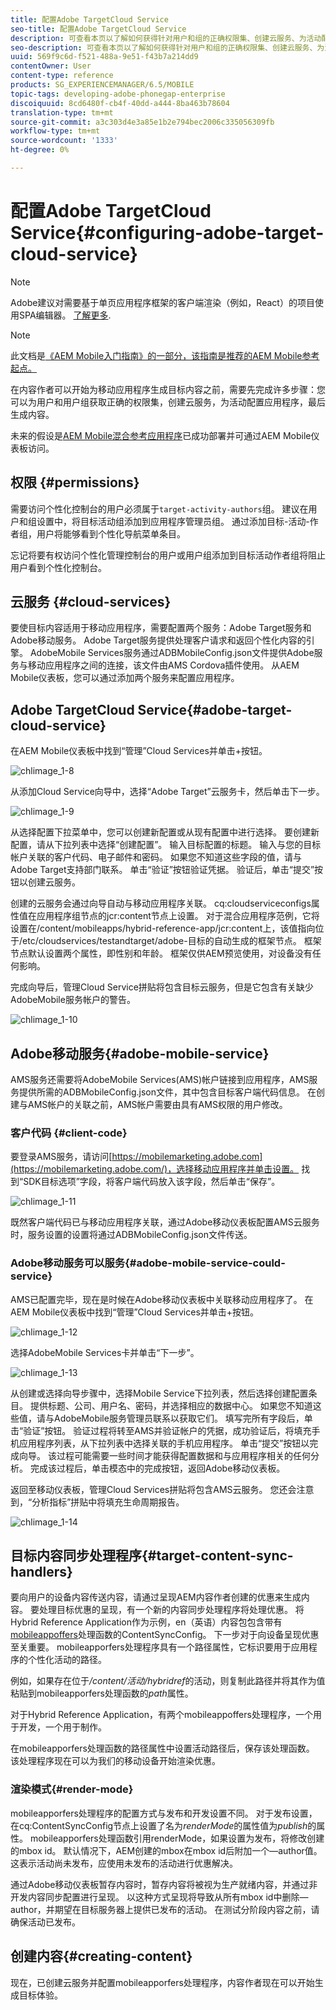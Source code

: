 ```yaml
---
title: 配置Adobe TargetCloud Service
seo-title: 配置Adobe TargetCloud Service
description: 可查看本页以了解如何获得针对用户和组的正确权限集、创建云服务、为活动配置应用程序以及最终生成内容。
seo-description: 可查看本页以了解如何获得针对用户和组的正确权限集、创建云服务、为活动配置应用程序以及最终生成内容。
uuid: 569f9c6d-f521-488a-9e51-f43b7a214dd9
contentOwner: User
content-type: reference
products: SG_EXPERIENCEMANAGER/6.5/MOBILE
topic-tags: developing-adobe-phonegap-enterprise
discoiquuid: 8cd6480f-cb4f-40dd-a444-8ba463b78604
translation-type: tm+mt
source-git-commit: a3c303d4e3a85e1b2e794bec2006c335056309fb
workflow-type: tm+mt
source-wordcount: '1333'
ht-degree: 0%

---
```



# 配置Adobe TargetCloud Service{#configuring-adobe-target-cloud-service}

>[!NOTE]
>
>Adobe建议对需要基于单页应用程序框架的客户端渲染（例如，React）的项目使用SPA编辑器。 [了解更多](/help/sites-developing/spa-overview.md).

>[!NOTE]
>
>此文档是[《AEM Mobile入门指南》的一部分，该指南是推荐的AEM Mobile参考起点。](/help/mobile/getting-started-aem-mobile.md)

在内容作者可以开始为移动应用程序生成目标内容之前，需要先完成许多步骤：您可以为用户和用户组获取正确的权限集，创建云服务，为活动配置应用程序，最后生成内容。

未来的假设是[AEM Mobile混合参考应用程序](https://github.com/Adobe-Marketing-Cloud-Apps/aem-mobile-hybrid-reference)已成功部署并可通过AEM Mobile仪表板访问。

## 权限 {#permissions}

需要访问个性化控制台的用户必须属于`target-activity-authors`组。 建议在用户和组设置中，将目标活动组添加到应用程序管理员组。 通过添加目标-活动-作者组，用户将能够看到个性化导航菜单条目。

忘记将要有权访问个性化管理控制台的用户或用户组添加到目标活动作者组将阻止用户看到个性化控制台。

## 云服务 {#cloud-services}

要使目标内容适用于移动应用程序，需要配置两个服务：Adobe Target服务和Adobe移动服务。 Adobe Target服务提供处理客户请求和返回个性化内容的引擎。 AdobeMobile Services服务通过ADBMobileConfig.json文件提供Adobe服务与移动应用程序之间的连接，该文件由AMS Cordova插件使用。 从AEM Mobile仪表板，您可以通过添加两个服务来配置应用程序。

## Adobe TargetCloud Service{#adobe-target-cloud-service}

在AEM Mobile仪表板中找到“管理”Cloud Services并单击+按钮。

![chlimage_1-8](assets/chlimage_1-8.png)

从添加Cloud Service向导中，选择“Adobe Target”云服务卡，然后单击下一步。

![chlimage_1-9](assets/chlimage_1-9.png)

从选择配置下拉菜单中，您可以创建新配置或从现有配置中进行选择。 要创建新配置，请从下拉列表中选择“创建配置”。 输入目标配置的标题。 输入与您的目标帐户关联的客户代码、电子邮件和密码。 如果您不知道这些字段的值，请与Adobe Target支持部门联系。 单击“验证”按钮验证凭据。 验证后，单击“提交”按钮以创建云服务。

创建的云服务会通过向导自动与移动应用程序关联。 cq:cloudserviceconfigs属性值在应用程序组节点的jcr:content节点上设置。 对于混合应用程序范例，它将设置在/content/mobileapps/hybrid-reference-app/jcr:content上，该值指向位于/etc/cloudservices/testandtarget/adobe-目标的自动生成的框架节点。 框架节点默认设置两个属性，即性别和年龄。 框架仅供AEM预览使用，对设备没有任何影响。

完成向导后，管理Cloud Service拼贴将包含目标云服务，但是它包含有关缺少AdobeMobile服务帐户的警告。

![chlimage_1-10](assets/chlimage_1-10.png)

## Adobe移动服务{#adobe-mobile-service}

AMS服务还需要将AdobeMobile Services(AMS)帐户链接到应用程序，AMS服务提供所需的ADBMobileConfig.json文件，其中包含目标客户端代码信息。 在创建与AMS帐户的关联之前，AMS帐户需要由具有AMS权限的用户修改。

### 客户代码 {#client-code}

要登录AMS服务，请访问[https://mobilemarketing.adobe.com](https://mobilemarketing.adobe.com/)，选择移动应用程序并单击设置。 找到“SDK目标选项”字段，将客户端代码放入该字段，然后单击“保存”。

![chlimage_1-11](assets/chlimage_1-11.png)

既然客户端代码已与移动应用程序关联，通过Adobe移动仪表板配置AMS云服务时，服务设置的设置将通过ADBMobileConfig.json文件传送。

### Adobe移动服务可以服务{#adobe-mobile-service-could-service}

AMS已配置完毕，现在是时候在Adobe移动仪表板中关联移动应用程序了。 在AEM Mobile仪表板中找到“管理”Cloud Services并单击+按钮。

![chlimage_1-12](assets/chlimage_1-12.png)

选择AdobeMobile Services卡并单击“下一步”。

![chlimage_1-13](assets/chlimage_1-13.png)

从创建或选择向导步骤中，选择Mobile Service下拉列表，然后选择创建配置条目。 提供标题、公司、用户名、密码，并选择相应的数据中心。 如果您不知道这些值，请与AdobeMobile服务管理员联系以获取它们。 填写完所有字段后，单击“验证”按钮。 验证过程将转至AMS并验证帐户的凭据，成功验证后，将填充手机应用程序列表，从下拉列表中选择关联的手机应用程序。 单击“提交”按钮以完成向导。 该过程可能需要一些时间才能获得配置数据和与应用程序相关的任何分析。 完成该过程后，单击模态中的完成按钮，返回Adobe移动仪表板。

返回至移动仪表板，管理Cloud Services拼贴将包含AMS云服务。 您还会注意到，“分析指标”拼贴中将填充生命周期报告。

![chlimage_1-14](assets/chlimage_1-14.png)

## 目标内容同步处理程序{#target-content-sync-handlers}

要向用户的设备内容传送内容，请通过呈现AEM内容作者创建的优惠来生成内容。 要处理目标优惠的呈现，有一个新的内容同步处理程序将处理优惠。 将Hybrid Reference Application作为示例，en（英语）内容包包含带有[mobileappoffers](https://github.com/Adobe-Marketing-Cloud-Apps/aem-mobile-hybrid-reference/blob/master/aem-package/content-author/src/main/content/jcr_root/content/mobileapps/hybrid-reference-app/en/_jcr_content/pge-app/app-config-dev/targetOffers/.content.xml)处理函数的ContentSyncConfig。 下一步对于向设备呈现优惠至关重要。 mobileapporfers处理程序具有一个路径属性，它标识要用于应用程序的个性化活动的路径。

例如，如果存在位于&#x200B;*/content/活动/hybridref*&#x200B;的活动，则复制此路径并将其作为值粘贴到mobileapporfers处理函数的&#x200B;*path*&#x200B;属性。

对于Hybrid Reference Application，有两个mobileappoffers处理程序，一个用于开发，一个用于制作。

在mobileapporfers处理函数的路径属性中设置活动路径后，保存该处理函数。 该处理程序现在可以为我们的移动设备开始渲染优惠。

### 渲染模式{#render-mode}

mobileapporfers处理程序的配置方式与发布和开发设置不同。 对于发布设置，在cq:ContentSyncConfig节点上设置了名为&#x200B;*renderMode*&#x200B;的属性值为&#x200B;*publish*&#x200B;的属性。 mobileapporfers处理函数引用renderMode，如果设置为发布，将修改创建的mbox id。 默认情况下，AEM创建的mbox在mbox id后附加一个—author值。 这表示活动尚未发布，应使用未发布的活动进行优惠解决。

通过Adobe移动仪表板暂存内容时，暂存内容将被视为生产就绪内容，并通过非开发内容同步配置进行呈现。 以这种方式呈现将导致从所有mbox id中删除—author，并期望在目标服务器上提供已发布的活动。 在测试分阶段内容之前，请确保活动已发布。

## 创建内容{#creating-content}

现在，已创建云服务并配置mobileapporfers处理程序，内容作者现在可以开始生成目标体验。

